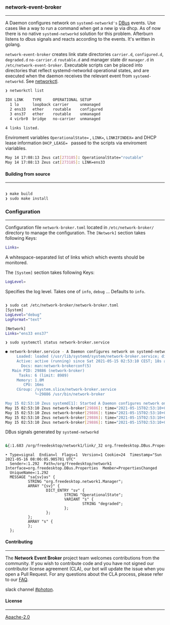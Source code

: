 ### network-event-broker
----
A Daemon configures network on ```systemd-networkd's``` [DBus](https://www.freedesktop.org/wiki/Software/dbus/) events. Use cases like a way to run a command when get a new ip via dhcp. As of now there is no native ```systemd-networkd``` solution for this problem. Afterburn listens to dbus signals and reacts according to the events. It's written in golang.

```network-event-broker``` creates link state directories ```carrier.d```,  ```configured.d```,  ```degraded.d```  ```no-carrier.d```  ```routable.d``` and manager state dir ```manager.d``` in ```/etc/network-event-broker```. Executable scripts can be placed into directories that reflect systemd-networkd operational states, and are executed when the daemon receives the relevant event from `systemd-networkd`. See [networkctl](https://www.freedesktop.org/software/systemd/man/networkctl.html).

```bash
❯ networkctl list

IDX LINK    TYPE     OPERATIONAL SETUP
  1 lo      loopback carrier     unmanaged
  2 ens33   ether    routable    configured
  3 ens37   ether    routable    unmanaged
  4 virbr0  bridge   no-carrier  unmanaged

4 links listed.
```

Enviroment variables ```OperationalState=``` , ```LINK=```, ```LINKIFINDEX=``` and DHCP lease information ```DHCP_LEASE= ``` passed to the scripts via enviroment viariables.

```bash
May 14 17:08:13 Zeus cat[273185]: OperationalState="routable"
May 14 17:08:13 Zeus cat[273185]: LINK=ens33
```


#### Building from source
----

```bash

❯ make build
❯ sudo make install

```

### Configuration
----

Configuration file `network-broker.toml` located in ```/etc/network-broker/``` directory to manage the configuration.
The `[Network]` section takes following Keys:

```bash
Links=
```
A whitespace-separated list of links which which events should be monitored.


The `[System]` section takes following Keys:
``` bash
LogLevel=
```
Specifies the log level. Takes one of `info`, `debug` ... Defaults to `info`.


```bash

❯ sudo cat /etc/network-broker/network-broker.toml
[System]
LogLevel="debug"
LogFormat="text"

[Network]
Links="ens33 ens37"                    
```

```bash
❯ sudo systemctl status network-broker.service

● network-broker.service - A Daemon configures network on systemd-networkd's dbus event
     Loaded: loaded (/usr/lib/systemd/system/network-broker.service; disabled; vendor preset: disabled)
     Active: active (running) since Sat 2021-05-15 02:53:10 CEST; 18s ago
       Docs: man:network-brokerconf(5)
   Main PID: 29886 (network-broker)
      Tasks: 6 (limit: 8989)
     Memory: 1.8M
        CPU: 16ms
     CGroup: /system.slice/network-broker.service
             └─29886 /usr/bin/network-broker

May 15 02:53:10 Zeus systemd[1]: Started A Daemon configures network on systemd-networkd's dbus event.
May 15 02:53:10 Zeus network-broker[29886]: time="2021-05-15T02:53:10+02:00" level=info msg="Parsed links 'ens33 ens37' from configuration"
May 15 02:53:10 Zeus network-broker[29886]: time="2021-05-15T02:53:10+02:00" level=info msg="Acquired netlink message link='ens33' ifindex='2'"
May 15 02:53:10 Zeus network-broker[29886]: time="2021-05-15T02:53:10+02:00" level=info msg="Acquired netlink message link='ens37' ifindex='3'"
May 15 02:53:10 Zeus network-broker[29886]: time="2021-05-15T02:53:10+02:00" level=info msg="Acquired netlink message link='virbr0' ifindex='4'"


```
DBus signals generated by ```systemd-networkd```
```bash

&{:1.683 /org/freedesktop/network1/link/_32 org.freedesktop.DBus.Properties.PropertiesChanged [org.freedesktop.network1.Link map[AdministrativeState:"configured"] []] 10}
```

```
‣ Type=signal  Endian=l  Flags=1  Version=1 Cookie=24  Timestamp="Sun 2021-05-16 08:06:05.905781 UTC"
  Sender=:1.292  Path=/org/freedesktop/network1  Interface=org.freedesktop.DBus.Properties  Member=PropertiesChanged
  UniqueName=:1.292
  MESSAGE "sa{sv}as" {
          STRING "org.freedesktop.network1.Manager";
          ARRAY "{sv}" {
                  DICT_ENTRY "sv" {
                          STRING "OperationalState";
                          VARIANT "s" {
                                  STRING "degraded";
                          };
                  };
          };
          ARRAY "s" {
          };
  };

```


#### Contributing
----

The **Network Event Broker** project team welcomes contributions from the community. If you wish to contribute code and you have not signed our contributor license agreement (CLA), our bot will update the issue when you open a Pull Request. For any questions about the CLA process, please refer to our [FAQ](https://cla.vmware.com/faq).

slack channel [#photon](https://code.vmware.com/web/code/join).

#### License
----

[Apache-2.0](https://spdx.org/licenses/Apache-2.0.html)
